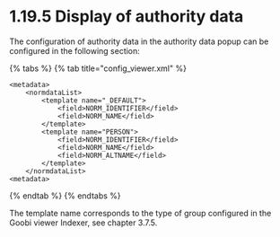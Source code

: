 # 1.19.5 Display of authority data

The configuration of authority data in the authority data popup can be configured in the following section:

{% tabs %}
{% tab title="config\_viewer.xml" %}
```markup
<metadata>
    <normdataList>
        <template name="_DEFAULT">
            <field>NORM_IDENTIFIER</field>
            <field>NORM_NAME</field>
        </template>
        <template name="PERSON">
            <field>NORM_IDENTIFIER</field>
            <field>NORM_NAME</field>
            <field>NORM_ALTNAME</field>
        </template>
    </normdataList>
<metadata>
```
{% endtab %}
{% endtabs %}

The template name corresponds to the type of group configured in the Goobi viewer Indexer, see chapter 3.7.5.

